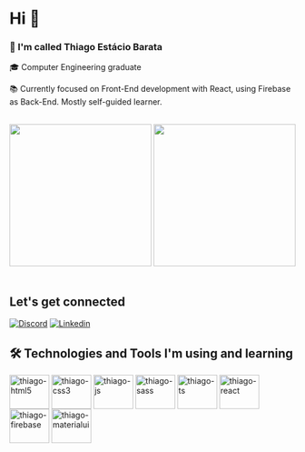 # Hi 👋

### 👨 I'm called Thiago Estácio Barata

🎓 Computer Engineering graduate 

📚 Currently focused on Front-End development with React, using Firebase as Back-End. Mostly self-guided learner.

<br />

<div>
  <img height='250px' src='https://github-readme-stats.vercel.app/api?username=Roachh&theme=tokyonight' />
  <img height='250px' src='https://github-readme-stats.vercel.app/api/top-langs/?username=Roachh&theme=tokyonight' />
</div>

<br />

## Let's get connected

[![Discord](https://img.shields.io/badge/Discord-7289DA?style=for-the-badge&logo=discord&logoColor=white)](https://discord.com/users/166624029808132096)
[![Linkedin](https://img.shields.io/badge/LinkedIn-0077B5?style=for-the-badge&logo=linkedin&logoColor=white)](https://www.linkedin.com/in/thiago-e-86a0208a)

## 🛠 Technologies and Tools I'm using and learning

<div>
  <img align="center" alt="thiago-html5" height="60" width="70" src="https://cdn.jsdelivr.net/gh/devicons/devicon/icons/html5/html5-original.svg" />
  <img align="center" alt="thiago-css3" height="60" width="70" src="https://cdn.jsdelivr.net/gh/devicons/devicon/icons/css3/css3-original.svg" />
  <img align="center" alt="thiago-js" height="60" width="70" src="https://cdn.jsdelivr.net/gh/devicons/devicon/icons/javascript/javascript-original.svg" />
  <img align="center" alt="thiago-sass" height="60" width="70" src="https://cdn.jsdelivr.net/gh/devicons/devicon/icons/sass/sass-original.svg" />  
  <img align="center" alt="thiago-ts" height="60" width="70" src="https://cdn.jsdelivr.net/gh/devicons/devicon/icons/typescript/typescript-original.svg" />
  <img align="center" alt="thiago-react" height="60" width="70" src="https://cdn.jsdelivr.net/gh/devicons/devicon/icons/react/react-original.svg" />
  <img align="center" alt="thiago-firebase" height="60" width="70" src="https://cdn.jsdelivr.net/gh/devicons/devicon/icons/firebase/firebase-plain.svg" />
  <img align="center" alt="thiago-materialui" height="60" width="70" src="https://cdn.jsdelivr.net/gh/devicons/devicon/icons/materialui/materialui-original.svg" />     
</div>
